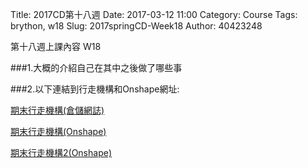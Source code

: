 Title: 2017CD第十八週
Date: 2017-03-12 11:00
Category: Course
Tags: brython, w18
Slug: 2017springCD-Week18
Author: 40423248


第十八週上課內容 W18

###1.大概的介紹自己在其中之後做了哪些事

###2.以下連結到行走機構和Onshape網址:

<a href="https://40423222.github.io/2017springcd_bg7/blog/%E6%9C%9F%E6%9C%AB%E8%A8%88%E7%95%AB-%E8%A1%8C%E8%B5%B0%E6%A9%9F%E6%A7%8B.html">期末行走機構(倉儲網誌)</a>

<a href="https://cad.onshape.com/documents/43c74b90eb0aafa6f64e6260/w/89d06f95bee2445c7db3d5d6/e/d084ac72ca838dc1385b4f1e">期末行走機構(Onshape)</a>

<a href="https://cad.onshape.com/documents/cf507b96e7c271e8c87cf557/w/1b52e29c6835a06bb0bc5287/e/0c6b9adf38aba50229ad16ab">期末行走機構2(Onshape)</a>